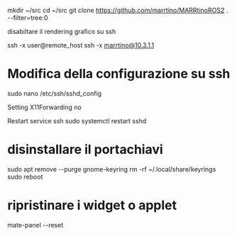 mkdir ~/src
cd ~/src
git clone https://github.com/marrtino/MARRtinoROS2 . --filter=tree:0


disabiltare il rendering grafico su ssh

ssh -x user@remote_host
ssh -x marrtino@10.3.1.1



# Modifica della configurazione su ssh
sudo nano /etc/ssh/sshd_config

Setting 
X11Forwarding no

Restart service ssh
sudo systemctl restart sshd

# disinstallare il portachiavi 
sudo apt remove --purge gnome-keyring
rm -rf ~/.local/share/keyrings
sudo reboot

# ripristinare i widget o applet
mate-panel --reset
